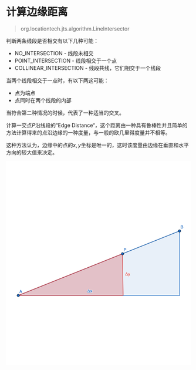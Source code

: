 # 计算边缘距离

> org.locationtech.jts.algorithm.LineIntersector

判断两条线段是否相交有以下几种可能：

* NO\_INTERSECTION - 线段未相交
* POINT\_INTERSECTION - 线段相交于一个点
* COLLINEAR\_INTERSECTION - 线段共线，它们相交于一个线段

当两个线段相交于一点时，有以下两这可能：

* 点为端点
* 点同时在两个线段的内部

当符合第二种情况的时候，代表了一种适当的交叉。

 计算一交点$P$沿线段的“Edge Distance“，这个距离由一种具有鲁棒性并且简单的方法计算得来的点沿边缘的一种度量，与一般的欧几里得度量并不相等。

这种方法认为，边缘中的点的$x,y$坐标是唯一的，这时该度量由边缘在垂直和水平方向的较大值来决定。

![Edge Distance](../assets/ege-distance.png)



